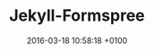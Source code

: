 ---
layout: page
title:  "Jekyll-Formspree"
date:   2016-03-18 10:58:18 +0100
tags: jekyll ruby-on-rails
---